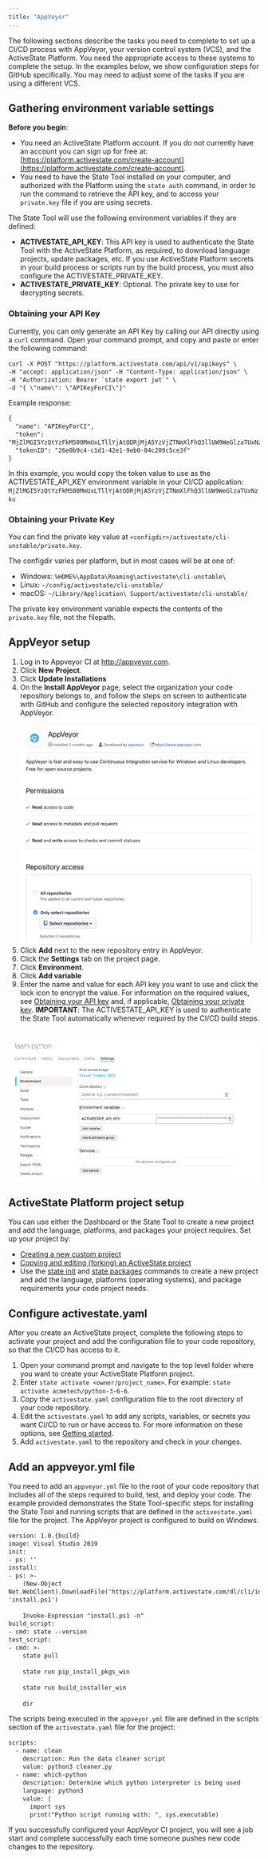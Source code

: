 ```yaml
---
title: "AppVeyor"
---
```


The following sections describe the tasks you need to complete to set up a CI/CD process with AppVeyor, your version control system (VCS), and the ActiveState Platform. You need the appropriate access to these systems to complete the setup. In the examples below, we show configuration steps for GitHub specifically. You may need to adjust some of the tasks if you are using a different VCS. 

## Gathering environment variable settings

**Before you begin**: 

* You need an ActiveState Platform account. If you do not currently have an account you can sign up for free at: [https://platform.activestate.com/create-account](https://platform.activestate.com/create-account). 
* You need to have the State Tool installed on your computer, and authorized with the Platform using the `state auth` command, in order to run the command to retrieve the API key, and to access your `private.key` file if you are using secrets.

The State Tool will use the following environment variables if they are defined:

* **ACTIVESTATE_API_KEY**: This API key is used to authenticate the State Tool with the ActiveState Platform, as required, to download language projects, update packages, etc. If you use ActiveState Platform secrets in your build process or scripts run by the build process, you must also configure the ACTIVESTATE_PRIVATE_KEY.
* **ACTIVESTATE_PRIVATE_KEY**: Optional. The private key to use for decrypting secrets.

### Obtaining your API Key

Currently, you can only generate an API Key by calling our API directly using a `curl` command. Open your command prompt, and copy and paste or enter the following command: 

```text
curl -X POST "https://platform.activestate.com/api/v1/apikeys" \
-H "accept: application/json" -H "Content-Type: application/json" \
-H "Authorization: Bearer `state export jwt`" \
-d "{ \"name\": \"APIKeyForCI\"}"
```

Example response:

```text
{
  "name": "APIKeyForCI",
  "token": "MjZlMGI5YzQtYzFkMS00MmUxLTllYjAtODRjMjA5YzVjZTNmXlFhQ3llUW9WeGlzaTUxNzku",
  "tokenID": "26e0b9c4-c1d1-42e1-9eb0-84c209c5ce3f"
}
```

In this example, you would copy the token value to use as the ACTIVESTATE_API_KEY environment variable in your CI/CD application: `MjZlMGI5YzQtYzFkMS00MmUxLTllYjAtODRjMjA5YzVjZTNmXlFhQ3llUW9WeGlzaTUxNzku`

### Obtaining your Private Key

You can find the private key value at `<configdir>/activestate/cli-unstable/private.key`.

The configdir varies per platform, but in most cases will be at one of:

* Windows: `%HOME%\AppData\Roaming\activestate\cli-unstable\`
* Linux: `~/config/activestate/cli-unstable/`
* macOS: `~/Library/Application\ Support/activestate/cli-unstable/`

The private key environment variable expects the contents of the `private.key` file, not the filepath.

## AppVeyor setup

1. Log in to Appveyor CI at http://appveyor.com.
2. Click **New Project**.
3. Click **Update Installations**
4. On the **Install AppVeyor** page, select the organization your code repository belongs to, and follow the steps on screen to authenticate with GitHub and configure the selected repository integration with AppVeyor.<br><br>![](appveyor-permissions.png)
5. Click **Add** next to the new repository entry in AppVeyor.
6. Click the **Settings** tab on the project page.
7. Click **Environment**.
8. Click **Add variable**
9. Enter the name and value for each API key you want to use and click the lock icon to encrypt the value. For information on the required values, see [Obtaining your API key](#obtaining-your-api-key) and, if applicable, [Obtaining your private key](#obtaining-your-private-key).
    **IMPORTANT**: The ACTIVESTATE_API_KEY is used to authenticate the State Tool automatically whenever required by the CI/CD build steps.<br><br>

![](appveyor-api-key.png)


## ActiveState Platform project setup

You can use either the Dashboard or the State Tool to create a new project and add the language, platforms, and packages your project requires. Set up your project by:
    
* [Creating a new custom project](/projects/custom)
* [Copying and editing (forking) an ActiveState project](/projects/forks)
* Use the [state init](/state/commands/init) and [state packages](/state/commands/packages) commands to create a new project and add the language, platforms (operating systems), and package requirements your code project needs. 

## Configure activestate.yaml

After you create an ActiveState project, complete the following steps to activate your project and add the configuration file to your code repository, so that the CI/CD has access to it.

1. Open your command prompt and navigate to the top level folder where you want to create your ActiveState Platform project.
2. Enter `state activate <owner/project_name>`. For example: `state activate acmetech/python-3-6-6`.
3. Copy the `activestate.yaml` configuration file to the root directory of your code repository.
4. Edit the `activestate.yaml` to add any scripts, variables, or secrets you want CI/CD to run or have access to. For more information on these options, see [Getting started](/state/start.htm).
5. Add `activestate.yaml` to the repository and check in your changes.

## Add an appveyor.yml file

You need to add an `appveyor.yml` file to the root of your code repository that includes all of the steps required to build, test, and deploy your code. The example provided demonstrates the State Tool-specific steps for installing the State Tool and running scripts that are defined in the `activestate.yaml` file for the project. The AppVeyor project is configured to build on Windows.

```text
version: 1.0.{build}
image: Visual Studio 2019
init:
- ps: ''
install:
- ps: >-
    (New-Object Net.WebClient).DownloadFile('https://platform.activestate.com/dl/cli/install.ps1', 'install.ps1')
    
    Invoke-Expression "install.ps1 -n"
build_script:
- cmd: state --version
test_script:
- cmd: >-
    state pull

    state run pip_install_pkgs_win

    state run build_installer_win

    dir
```

The scripts being executed in the `appveyor.yml` file are defined in the scripts section of the `activestate.yaml` file for the project:

```text
scripts:
  - name: clean
    description: Run the data cleaner script
    value: python3 cleaner.py
  - name: which-python
    description: Determine which python interpreter is being used
    language: python3
    value: |
      import sys
      print("Python script running with: ", sys.executable)
```

If you successfully configured your AppVeyor CI project, you will see a job start and complete successfully each time someone pushes new code changes to the repository.
